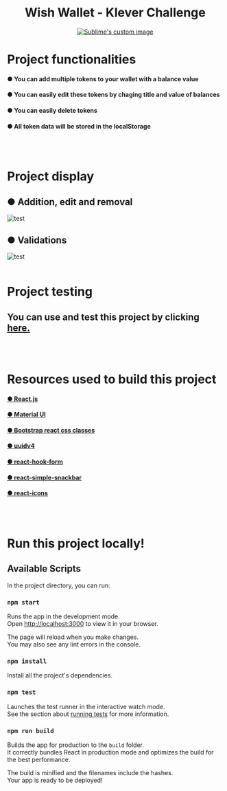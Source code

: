 <h1 align="center">Wish Wallet - Klever Challenge</h1>

<p align="center">
  <a target="_blank" href="https://klever.io/">
    <img src="https://support.probit.com/hc/article_attachments/900008248666/klever_2.png" alt="Sublime's custom image"/>
  </a>
</p>

# Project functionalities

#### ● You can add multiple tokens to your wallet with a balance value

#### ● You can easily edit these tokens by chaging title and value of balances

#### ● You can easily delete tokens

#### ● All token data will be stored in the localStorage

<br />
<br />

# Project display

## ● Addition, edit and removal

<img src="src/assets/walletShow.gif" alt="test">

<br />

## ● Validations

<img src="src/assets/walletValidation.gif" alt="test">

<br />
<br />

# Project testing

## You can use and test this project by clicking [here.](https://wishwallet-kleverchallenge-tarcisio.netlify.app/)

<br/>
<br/>

# Resources used to build this project

#### [● React.js](https://reactjs.org/)

#### [● Material UI](https://mui.com/)

#### [● Bootstrap react css classes](https://react-bootstrap.github.io/)

#### [● uuidv4](https://www.npmjs.com/package/uuidv4)

#### [● react-hook-form](https://react-hook-form.com/)

#### [● react-simple-snackbar](https://www.npmjs.com/package/react-simple-snackbar)

#### [● react-icons](https://react-icons.github.io/react-icons/)

<br />
<br />

# Run this project locally!

## Available Scripts

In the project directory, you can run:

### `npm start`

Runs the app in the development mode.\
Open [http://localhost:3000](http://localhost:3000) to view it in your browser.

The page will reload when you make changes.\
You may also see any lint errors in the console.

### `npm install`

Install all the project's dependencies.

### `npm test`

Launches the test runner in the interactive watch mode.\
See the section about [running tests](https://facebook.github.io/create-react-app/docs/running-tests) for more information.

### `npm run build`

Builds the app for production to the `build` folder.\
It correctly bundles React in production mode and optimizes the build for the best performance.

The build is minified and the filenames include the hashes.\
Your app is ready to be deployed!
